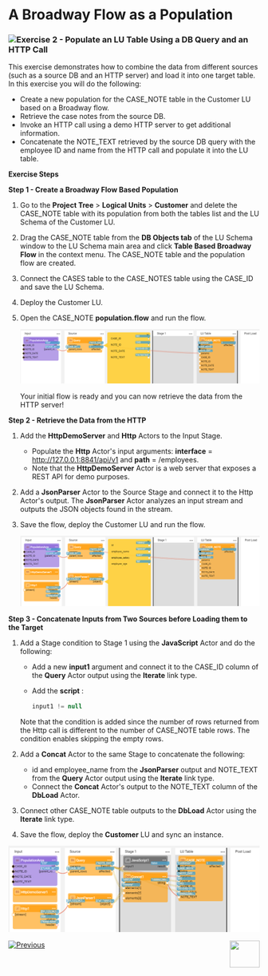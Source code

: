 # A Broadway Flow as a Population

### ![](/academy/images/Exercise.png)Exercise 2 - Populate an LU Table Using a DB Query and an HTTP Call

This exercise demonstrates how to combine the data from different sources (such as a source DB and an HTTP server) and load it into one target table. In this exercise you will do the following:

* Create a new population for the CASE_NOTE table in the Customer LU based on a Broadway flow.
* Retrieve the case notes from the source DB.
* Invoke an HTTP call using a demo HTTP server to get additional information.
* Concatenate the NOTE_TEXT retrieved by the source DB query with the employee ID and name from the HTTP call and populate it into the LU table.



**Exercise Steps** 

**Step 1 - Create a Broadway Flow Based Population**

1. Go to the **Project Tree** > **Logical Units** > **Customer** and delete the CASE_NOTE table with its population from both the tables list and the LU Schema of the Customer LU.

2. Drag the CASE_NOTE table from the **DB Objects tab** of the LU Schema window to the LU Schema main area and click **Table Based Broadway Flow** in the context menu. The CASE_NOTE table and the population flow are created.

3. Connect the CASES table to the CASE_NOTES table using the CASE_ID and save the LU Schema.

4. Deploy the Customer LU.

5. Open the CASE_NOTE **population.flow** and run the flow.

   ![image](images/12_cases_table_population_1.PNG)

   Your initial flow is ready and you can now retrieve the data from the HTTP server!

**Step 2 - Retrieve the Data from the HTTP** 

1. Add the **HttpDemoServer** and **Http** Actors to the Input Stage.

   * Populate the **Http** Actor's input arguments: **interface** = http://127.0.0.1:8841/api/v1 and **path** = /employees.
   * Note that the **HttpDemoServer** Actor is a web server that exposes a REST API for demo purposes.

2. Add a **JsonParser** Actor to the Source Stage and connect it to the Http Actor's output. The **JsonParser** Actor analyzes an input stream and outputs the JSON objects found in the stream.

3. Save the flow, deploy the Customer LU and run the flow.

   ![image](images/12_cases_table_population_http.PNG)

**Step 3 - Concatenate Inputs from Two Sources before Loading them to the Target**

1. Add a Stage condition to Stage 1 using the **JavaScript** Actor and do the following:

   * Add a new **input1** argument and connect it to the CASE_ID column of the **Query** Actor output using the **Iterate** link type.

   * Add the **script** :

     ~~~javascript
     input1 != null
     ~~~

   Note that the condition is added since the number of rows returned from the Http call is different to the number of CASE_NOTE table rows. The condition enables skipping the empty rows.

2. Add a **Concat** Actor to the same Stage to concatenate the following:

   * id and employee_name from the **JsonParser** output and NOTE_TEXT from the  **Query** Actor output using the **Iterate** link type.
   * Connect the **Concat** Actor's output to the NOTE_TEXT column of the **DbLoad** Actor.

3. Connect other CASE_NOTE table outputs to the **DbLoad** Actor using the **Iterate** link type.

4. Save the flow, deploy the **Customer** LU and sync an instance.

![iamge](images/12_case_notes.PNG)



[![Previous](/articles/images/Previous.png)](12a_broadway_as_a_population_exercise_solution.md)[<img align="right" width="60" height="54" src="/articles/images/Next.png">](13_interface_listener_exercise.md)
